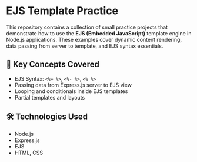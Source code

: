 # EJS Template Practice

This repository contains a collection of small practice projects that demonstrate how to use the **EJS (Embedded JavaScript)** template engine in Node.js applications. These examples cover dynamic content rendering, data passing from server to template, and EJS syntax essentials.

## 🧠 Key Concepts Covered

- EJS Syntax: `<%= %>`, `<%- %>`, `<% %>`
- Passing data from Express.js server to EJS view
- Looping and conditionals inside EJS templates
- Partial templates and layouts

## 🛠️ Technologies Used
- Node.js
- Express.js
- EJS
- HTML, CSS

